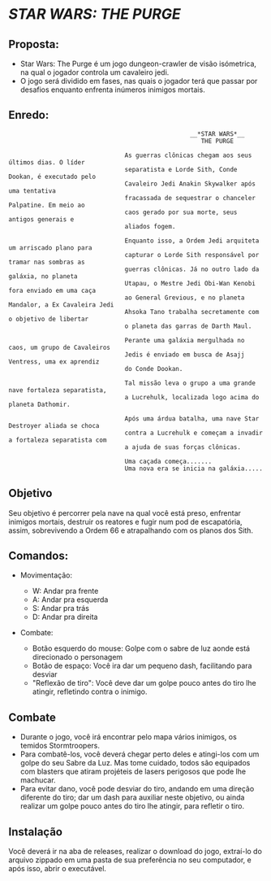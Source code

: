 # _STAR WARS: THE PURGE_
  
## Proposta:
  - Star Wars: The Purge é um jogo dungeon-crawler de visão isómetrica, na qual o jogador controla um cavaleiro jedi.
  - O jogo será dividido em fases, nas quais o jogador terá que passar por desafios enquanto enfrenta inúmeros inimigos mortais.

## Enredo:
                                                      __*STAR WARS*__
                                                         THE PURGE

                                    As guerras clônicas chegam aos seus últimos dias. O líder 
                                    separatista e Lorde Sith, Conde Dookan, é executado pelo 
                                    Cavaleiro Jedi Anakin Skywalker após uma tentativa 
                                    fracassada de sequestrar o chanceler Palpatine. Em meio ao
                                    caos gerado por sua morte, seus antigos generais e 
                                    aliados fogem.

                                    Enquanto isso, a Ordem Jedi arquiteta um arriscado plano para 
                                    capturar o Lorde Sith responsável por tramar nas sombras as
                                    guerras clônicas. Já no outro lado da galáxia, no planeta 
                                    Utapau, o Mestre Jedi Obi-Wan Kenobi fora enviado em uma caça
                                    ao General Grevious, e no planeta Mandalor, a Ex Cavaleira Jedi  
                                    Ahsoka Tano trabalha secretamente com o objetivo de libertar
                                    o planeta das garras de Darth Maul.

                                    Perante uma galáxia mergulhada no caos, um grupo de Cavaleiros
                                    Jedis é enviado em busca de Asajj Ventress, uma ex aprendiz
                                    do Conde Dookan.
                                        
                                    Tal missão leva o grupo a uma grande nave fortaleza separatista, 
                                    a Lucrehulk, localizada logo acima do planeta Dathomir. 
                                        
                                    Após uma árdua batalha, uma nave Star Destroyer aliada se choca
                                    contra a Lucrehulk e começam a invadir a fortaleza separatista com  
                                    a ajuda de suas forças clônicas.

                                    Uma caçada começa....... 
                                    Uma nova era se inicia na galáxia..... 

## Objetivo
  Seu objetivo é percorrer pela nave na qual você está preso, enfrentar inimigos mortais, destruir os reatores e fugir num pod de escapatória, assim, sobrevivendo a Ordem 66 e atrapalhando com os planos dos Sith.

## Comandos:
  - Movimentação:
    - W: Andar pra frente
    - A: Andar pra esquerda
    - S: Andar pra trás
    - D: Andar pra direita

  - Combate:
    - Botão esquerdo do mouse: Golpe com o sabre de luz aonde está direcionado o personagem
    - Botão de espaço: Você ira dar um pequeno dash, facilitando para desviar
    - "Reflexão de tiro": Você deve dar um golpe pouco antes do tiro lhe atingir, refletindo contra o inimigo.

## Combate

  - Durante o jogo, você irá encontrar pelo mapa vários inimigos, os temidos Stormtroopers.
  - Para combatê-los, você deverá chegar perto deles e atingi-los com um golpe do seu Sabre da Luz. Mas tome cuidado, todos são equipados com blasters que atiram projéteis de lasers perigosos que pode lhe machucar.
  - Para evitar dano, você pode desviar do tiro, andando em uma direção diferente do tiro; dar um dash para auxiliar neste objetivo, ou ainda realizar um golpe pouco antes do tiro lhe atingir, para refletir o tiro.

## Instalação
  Você deverá ir na aba de releases, realizar o download do jogo, extraí-lo do arquivo zippado em uma pasta de sua preferência no seu computador, e após isso, abrir o executável.
